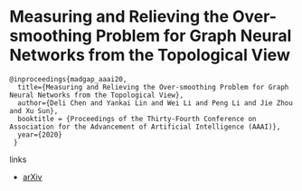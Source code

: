 # Measuring and Relieving the Over-smoothing Problem for Graph Neural Networks from the Topological View

```
@inproceedings{madgap_aaai20,
  title={Measuring and Relieving the Over-smoothing Problem for Graph Neural Networks from the Topological View},
  author={Deli Chen and Yankai Lin and Wei Li and Peng Li and Jie Zhou and Xu Sun},
  booktitle = {Proceedings of the Thirty-Fourth Conference on Association for the Advancement of Artificial Intelligence (AAAI)},
  year={2020}
 }
```

links
- [arXiv](https://arxiv.org/abs/1909.03211)
